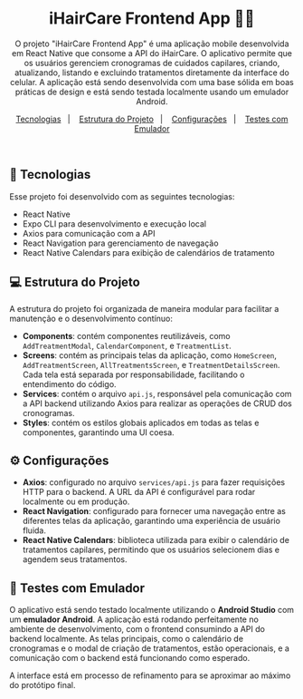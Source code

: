 <h1 align="center"> iHairCare Frontend App 💇‍♀️ </h1>

<p align="center">
O projeto "iHairCare Frontend App" é uma aplicação mobile desenvolvida em React Native que consome a API do iHairCare. O aplicativo permite que os usuários gerenciem cronogramas de cuidados capilares, criando, atualizando, listando e excluindo tratamentos diretamente da interface do celular. A aplicação está sendo desenvolvida com uma base sólida em boas práticas de design e está sendo testada localmente usando um emulador Android.
</p>

<p align="center">
  <a href="#-tecnologias">Tecnologias</a>&nbsp;&nbsp;&nbsp;|&nbsp;&nbsp;&nbsp;
  <a href="#-estrutura-do-projeto">Estrutura do Projeto</a>&nbsp;&nbsp;&nbsp;|&nbsp;&nbsp;&nbsp;
  <a href="#-configurações">Configurações</a>&nbsp;&nbsp;&nbsp;|&nbsp;&nbsp;&nbsp;
  <a href="#-testes-com-emulador">Testes com Emulador</a>
</p>

<br>

## 🚀 Tecnologias

<p>Esse projeto foi desenvolvido com as seguintes tecnologias:</p>

<ul>
  <li>React Native</li>
  <li>Expo CLI para desenvolvimento e execução local</li>
  <li>Axios para comunicação com a API</li>
  <li>React Navigation para gerenciamento de navegação</li>
  <li>React Native Calendars para exibição de calendários de tratamento</li>
</ul>

## 💻 Estrutura do Projeto

<p>A estrutura do projeto foi organizada de maneira modular para facilitar a manutenção e o desenvolvimento contínuo:</p>

<ul>
  <li><b>Components</b>: contém componentes reutilizáveis, como <code>AddTreatmentModal</code>, <code>CalendarComponent</code>, e <code>TreatmentList</code>.</li>
  <li><b>Screens</b>: contém as principais telas da aplicação, como <code>HomeScreen</code>, <code>AddTreatmentScreen</code>, <code>AllTreatmentsScreen</code>, e <code>TreatmentDetailsScreen</code>. Cada tela está separada por responsabilidade, facilitando o entendimento do código.</li>
  <li><b>Services</b>: contém o arquivo <code>api.js</code>, responsável pela comunicação com a API backend utilizando Axios para realizar as operações de CRUD dos cronogramas.</li>
  <li><b>Styles</b>: contém os estilos globais aplicados em todas as telas e componentes, garantindo uma UI coesa.</li>
</ul>

## ⚙️ Configurações

<ul>
  <li><b>Axios</b>: configurado no arquivo <code>services/api.js</code> para fazer requisições HTTP para o backend. A URL da API é configurável para rodar localmente ou em produção.</li>
  <li><b>React Navigation</b>: configurado para fornecer uma navegação entre as diferentes telas da aplicação, garantindo uma experiência de usuário fluida.</li>
  <li><b>React Native Calendars</b>: biblioteca utilizada para exibir o calendário de tratamentos capilares, permitindo que os usuários selecionem dias e agendem seus tratamentos.</li>
</ul>

## 🧪 Testes com Emulador

<p>O aplicativo está sendo testado localmente utilizando o <b>Android Studio</b> com um <b>emulador Android</b>. A aplicação está rodando perfeitamente no ambiente de desenvolvimento, com o frontend consumindo a API do backend localmente. As telas principais, como o calendário de cronogramas e o modal de criação de tratamentos, estão operacionais, e a comunicação com o backend está funcionando como esperado.</p>

<p>A interface está em processo de refinamento para se aproximar ao máximo do protótipo final. 
